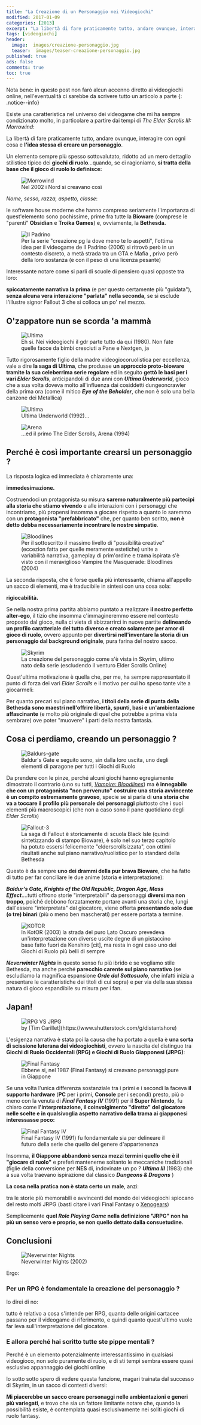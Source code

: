 ```yaml
---
title: "La Creazione di un Personaggio nei Videogiochi"
modified: 2017-01-09
categories: [2013]
excerpt: "La libertà di fare praticamente tutto, andare ovunque, interagire con ogni cosa e l'idea stessa di creare un personaggio..."
tags: [videogiochi]
header:  
  image:  images/creazione-personaggio.jpg
  teaser:  images/teaser-creazione-personaggio.jpg
published: true
ads: false
comments: true
toc: true
---
```


Nota bene: in questo post non farò alcun accenno diretto ai videogiochi online, nell'eventualità ci sarebbe da scrivere tutto un articolo a parte
{: .notice--info}

Esiste una caratteristica nel universo dei videogame che mi ha sempre condizionato molto, in particolare a partire dai tempi di _The Elder Scrolls III: Morrowind_:

La libertà di fare praticamente tutto, andare ovunque, interagire con ogni cosa e **l'idea stessa di creare un personaggio**.

Un elemento sempre più spesso sottovalutato, ridotto ad un mero dettaglio stilistico tipico dei **giochi di ruolo**...quando, se ci ragioniamo, **si tratta della base che il gioco di ruolo lo definisce:**

<figure>
	<img src='https://4.bp.blogspot.com/-GXsTGGxMjXw/Ul0DOC6hIWI/AAAAAAAAErw/C_TmeOw4ZYU/s1600/morrowindchargen.jpg' alt='Morrowind'>
	<figcaption>Nel 2002 i Nord si creavano così</figcaption>
</figure>

_Nome, sesso, razza, aspetto, classe_: 

le software house moderne che hanno compreso seriamente l'importanza di quest'elemento sono pochissime, prime fra tutte la **Bioware** (comprese le "parenti" **Obsidian** e **Troika Games**) e, ovviamente, la **Bethesda.**

<figure>
	<img src='https://1.bp.blogspot.com/-M62i9HId6SM/UlxMx8SLHVI/AAAAAAAAEpw/9o9Ap5xpT60/s1600/mobface.jpg' alt='Il Padrino'>
	<figcaption>Per la serie "creazione pg la dove meno te lo aspetti", l'ottima idea per il videogame de Il Padrino (2006) si ritrovò però in un contesto discreto, a metà strada tra un GTA e Mafia , privo però della loro sostanza (e con il peso di una licenza pesante)
</figcaption>
</figure>

Interessante notare come si parli di scuole di pensiero quasi opposte tra loro: 

**spiccatamente narrativa la prima** (e per questo certamente più "guidata"), **senza alcuna vera interazione "parlata" nella seconda**, se si esclude l'illustre signor Fallout 3 che si colloca un po' nel mezzo.

## O'zappatore nun se scorda 'a mammà

<figure>
	<img src='https://1.bp.blogspot.com/-KoSvkspON_4/UlxOS46CnWI/AAAAAAAAEp8/CdkAy_mJfVE/s1600/Ultima1-3.gif' alt='Ultima'>
	<figcaption>Eh si. Nei videogiochi il gdr parte tutto da qui (1980). Non fate quelle facce da bimbi cresciuti a Pane e Nextgen, ja
</figcaption>
</figure>

Tutto rigorosamente figlio della madre videogiocoruolistica per eccellenza, vale a dire **la saga di Ultima**, che produsse **un approccio proto-bioware tramite la sua celeberrima serie regolare** ed in seguito **gettò le basi per i vari _Elder Scrolls_**, anticipandoli di due anni con **_Ultima Underworld_**, gioco che a sua volta doveva molto all'influenza dai cosiddetti dungeoncrawler della prima ora (come il mitico **_Eye of the Beholder_**, che non è solo una bella canzone dei Metallica)

<figure>
	<img src='https://1.bp.blogspot.com/-5LilFiNUQ3Q/UlxOxiDfv4I/AAAAAAAAEqM/Vzz57vTf9iM/s1600/Ultima_underworld_1_screenshot.png' alt='Ultima'>
	<figcaption>Ultima Underworld (1992)...
</figcaption>
</figure>

<figure>
	<img src='https://4.bp.blogspot.com/-zCHoW5Tbdjs/UlxPfBgSNWI/AAAAAAAAEqY/I-E4r8CRx2g/s1600/arena.jpg' alt='Arena'>
	<figcaption>...ed il primo The Elder Scrolls, Arena (1994) 
</figcaption>
</figure>

## Perché è così importante crearsi un personaggio ?

La risposta logica ed immediata è chiaramente una:

**immedesimazione.**

Costruendoci un protagonista su misura **saremo naturalmente più partecipi alla storia che stiamo vivendo** e alle interazioni con i personaggi che incontriamo, più propensi insomma a giocare rispetto a quanto lo saremmo con un **protagonista "prefabbricato"** che, per quanto ben scritto, **non è detto debba necessariamente incontrare le nostre simpatie**.

<figure>
	<img src='https://1.bp.blogspot.com/-g7dSbngXueI/UlxTa6ulv4I/AAAAAAAAEqk/t6JoSRfgjXA/s1600/vampire+bloodlines+character+creation.jpg' alt='Bloodlines'>
	<figcaption>Per il sottoscritto il massimo livello di "possibilità creative" (eccezion fatta per quelle meramente estetiche) unite a variabilità narrativa, gameplay di prim'ordine e trama ispirata s'è visto con il meraviglioso Vampire the Masquerade: Bloodlines (2004)
</figcaption>
</figure>

La seconda risposta, che è forse quella più interessante, chiama all'appello un sacco di elementi, ma è traducibile in sintesi con una cosa sola:

**rigiocabilità.**

Se nella nostra prima partita abbiamo puntato a realizzare **il nostro perfetto alter-ego**, il tizio che insomma c'immagineremmo essere nel contesto proposto dal gioco, nulla ci vieta di sbizzarrirci in nuove partite **delineando un profilo caratteriale del tutto diverso e creato solamente per amor di gioco di ruolo**, ovvero appunto per **divertirsi nell'inventare la storia di un personaggio dal background originale**, pura farina del nostro sacco.

<figure>
	<img src='https://1.bp.blogspot.com/-5mcoqHuzI-M/UlxVn2YkGOI/AAAAAAAAEqw/FNpHBs19C9A/s1600/skyrim.jpg' alt='Skyrim'>
	<figcaption>La creazione del personaggio come s'è vista in Skyrim, ultimo nato della serie (escludendo il venturo Elder Scrolls Online)
</figcaption>
</figure>

Quest'ultima motivazione è quella che, per me, ha sempre rappresentato il punto di forza dei vari _Elder Scrolls_ e il motivo per cui ho speso tante vite a giocarmeli:

Per quanto precari sul piano narrativo, **i titoli della serie di punta della Bethesda sono maestri nell'offrire libertà, spunti, basi e un'ambientazione affascinante** (e molto più originale di quel che potrebbe a prima vista sembrare) ove poter "muovere" i parti della nostra fantasia.

## Cosa ci perdiamo, creando un personaggio ?

<figure>
	<img src='https://1.bp.blogspot.com/--zSZP-RaczE/UlxY0bnkeNI/AAAAAAAAEq8/D8cdmBjuRg8/s1600/baldur's+gate.png' alt='Baldurs-gate'>
	<figcaption>Baldur's Gate e seguito sono, sin dalla loro uscita, uno degli elementi di paragone per tutti i  Giochi di Ruolo 
</figcaption>
</figure>

Da prendere con le pinze, perché alcuni giochi hanno egregiamente dimostrato il contrario (uno su tutti, [_Vampire: Bloodlines_](/2013/vampire-masquerade-bloodlines-recensione/)) ma **è innegabile che con un protagonista "non pervenuto" costruire una storia avvincente è un compito estremamente gravoso**, specie se si parla di **una storia che va a toccare il profilo più personale dei personaggi** piuttosto che i suoi elementi più macroscopici (che non a caso sono il pane quotidiano degli _Elder Scrolls_)

<figure>
	<img src='https://1.bp.blogspot.com/-GSL7XmqMVL8/UlxdSoP75jI/AAAAAAAAErI/WkETL0TLOyY/s1600/geneprojector.png' alt='Fallout-3'>
	<figcaption>La saga di Fallout è storicamente di scuola Black Isle (quindi sintetizzando di stampo Bioware), è solo nel suo terzo capitolo ha potuto essersi felicemente "elderscrollsizzata", con ottimi risultati anche sul piano narrativo/ruolistico per lo standard della Bethesda 
</figcaption>
</figure>

Questo è da sempre **uno dei drammi della pur brava Bioware**, che ha fatto di tutto per far conciliare le due anime (storia e interpretazione):

**_Baldur's Gate, Knights of the Old Republic, Dragon Age, Mass Effect_**....tutti offrono storie "interpretabili" da personaggi **diversi ma non troppo**, poiché debbono forzatamente portare avanti una storia che, lungi dall'essere "interpretata" dal giocatore, viene offerta **presentando solo due (o tre) binari** (più o meno ben mascherati) per essere portata a termine.

<figure>
	<img src='https://2.bp.blogspot.com/-At7se9tLa6M/Ul0Hlkb5N_I/AAAAAAAAEr8/Uf-r-J65QdU/s1600/hqdefault.jpg' alt='KOTOR'>
	<figcaption>In KotOR (2003) la strada del puro Lato Oscuro prevedeva un'interpretazione con diverse uscite degne di un pistaccino base fatto fuori da Kenshiro [cit], ma resta in ogni caso uno dei Giochi di Ruolo più belli di sempre 
</figcaption>
</figure>

**_Neverwinter Nights_** in questo senso fu più ibrido e se vogliamo stile Bethesda, ma anche perché **parecchio carente sul piano narrativo** (se escludiamo la magnifica espansione **_Orde dal Sottosuolo_**, che infatti inizia a presentare le caratteristiche dei titoli di cui sopra) e per via della sua stessa natura di gioco espandibile su misura per i fan.

## Japan! 

<figure>
	<img src='https://1.bp.blogspot.com/-vXc2PtgjCBc/Ulxe2QQIoWI/AAAAAAAAErU/d26YoeMGH0Y/s1600/pp0084-wrpg-vs-jrpg.jpg' alt='RPG VS JRPG'>
	<figcaption>by [Tim Carillet](https://www.shutterstock.com/g/distantshore)
</figcaption>
</figure>

L'esigenza narrativa è stata poi la causa che ha portato a quella è **una sorta di scissione luterana dei videogiochisti**, ovvero la nascita del distinguo tra **Giochi di Ruolo Occidentali (RPG) e Giochi di Ruolo Giapponesi (JRPG)**:

<figure>
	<img src='https://4.bp.blogspot.com/-mTIVcAwgH6U/Ul0JfG5oFXI/AAAAAAAAEsI/bZ2jpu15vMk/s1600/31429-final-fantasy-nes-screenshot-choosing-characterss.jpg' alt='Final Fantasy'>
	<figcaption>Ebbene si, nel 1987 (Final Fantasy) si creavano personaggi pure in Giappone
</figcaption>
</figure>

Se una volta l'unica differenza sostanziale tra i primi e i secondi la faceva **il supporto hardware** (**PC** per i primi, **Console** per i secondi) presto, più o meno con la venuta di _**Final Fantasy IV**_ (1991) per il **Super Nintendo**, fu chiaro come **l'interpretazione, il coinvolgimento "diretto" del giocatore nelle scelte e in qualsivoglia aspetto narrativo della trama ai giapponesi interessasse poco:**

<figure>
	<img src='https://4.bp.blogspot.com/-dcAPR3V-45I/Ul0KJhh2foI/AAAAAAAAEsQ/2XuW9rSaUQc/s1600/Final_Fantasy_IV_(SNES)_02.png' alt='Final Fantasy IV'>
	<figcaption>Final Fantasy IV (1991) fu fondamentale sia per delineare il futuro della serie che quello del genere d'appartenenza
</figcaption>
</figure>

Insomma, **il Giappone abbandonò senza mezzi termini quello che è il "giocare di ruolo"** e preferì mantenerne soltanto le meccaniche tradizionali (figlie della conversione per **NES** di, indovinate un po ? _**Ultima III**_ (1983) che a sua volta traevano ispirazione dal classico **_Dungeons & Dragons_** )

**La cosa nella pratica non è stata certo un male**, anzi: 

tra le storie più memorabili e avvincenti del mondo dei videogiochi spiccano del resto molti JRPG (basti citare i vari Final Fantasy o [Xenogears](/2016/xenogears-recensione/))

Semplicemente **quel _Role Playing Game_ nella definizione "JRPG" non ha più un senso vero e proprio, se non quello dettato dalla consuetudine.**

## Conclusioni

<figure>
	<img src='https://1.bp.blogspot.com/-5R362Fzm9f8/Ul0Nr252GcI/AAAAAAAAEsc/KFU2O--tlMI/s1600/nwn.jpg' alt='Neverwinter Nights'>
	<figcaption>Neverwinter Nights (2002)
</figcaption>
</figure>

Ergo:

### Per un RPG è fondamentale la creazione del personaggio ?

Io direi di no: 

tutto è relativo a cosa s'intende per RPG, quanto delle origini cartacee passano per il videogame di riferimento, e quindi quanto quest'ultimo vuole far leva sull'interpretazione del giocatore.

### E allora perché hai scritto tutte ste pippe mentali ?

Perché è un elemento potenzialmente interessantissimo in qualsiasi videogioco, non solo puramente di ruolo, e di sti tempi sembra essere quasi esclusivo appannaggio dei giochi online

Io sotto sotto spero di vedere questa funzione, magari trainata dal successo di Skyrim, in un sacco di contesti diversi: 

**Mi piacerebbe un sacco creare personaggi nelle ambientazioni e generi più variegati**, e trovo che sia un fattore limitante notare che, quando la possibilità esiste, è contemplata quasi esclusivamente nei soliti giochi di ruolo fantasy.